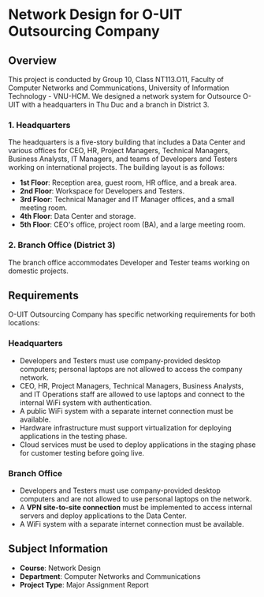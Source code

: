 # Network Design for O-UIT Outsourcing Company

## Overview
This project is conducted by Group 10, Class NT113.O11, Faculty of Computer Networks and Communications, University of Information Technology - VNU-HCM. We designed a network system for Outsource O-UIT with a headquarters in Thu Duc and a branch in District 3.

### 1. Headquarters
The headquarters is a five-story building that includes a Data Center and various offices for CEO, HR, Project Managers, Technical Managers, Business Analysts, IT Managers, and teams of Developers and Testers working on international projects. The building layout is as follows:

- **1st Floor**: Reception area, guest room, HR office, and a break area.
- **2nd Floor**: Workspace for Developers and Testers.
- **3rd Floor**: Technical Manager and IT Manager offices, and a small meeting room.
- **4th Floor**: Data Center and storage.
- **5th Floor**: CEO's office, project room (BA), and a large meeting room.

### 2. Branch Office (District 3)
The branch office accommodates Developer and Tester teams working on domestic projects.

## Requirements
O-UIT Outsourcing Company has specific networking requirements for both locations:

### **Headquarters**
- Developers and Testers must use company-provided desktop computers; personal laptops are not allowed to access the company network.
- CEO, HR, Project Managers, Technical Managers, Business Analysts, and IT Operations staff are allowed to use laptops and connect to the internal WiFi system with authentication.
- A public WiFi system with a separate internet connection must be available.
- Hardware infrastructure must support virtualization for deploying applications in the testing phase.
- Cloud services must be used to deploy applications in the staging phase for customer testing before going live.

### **Branch Office**
- Developers and Testers must use company-provided desktop computers and are not allowed to use personal laptops on the network.
- A **VPN site-to-site connection** must be implemented to access internal servers and deploy applications to the Data Center.
- A WiFi system with a separate internet connection must be available.

## Subject Information
- **Course**: Network Design
- **Department**: Computer Networks and Communications
- **Project Type**: Major Assignment Report

